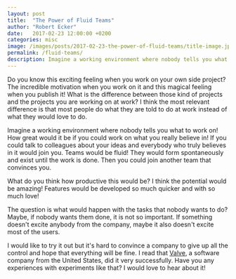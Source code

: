 ```yaml
---
layout: post
title:  "The Power of Fluid Teams"
author: "Robert Ecker"
date:   2017-02-23 12:00:00 +0200
categories: misc
image: /images/posts/2017-02-23-the-power-of-fluid-teams/title-image.jpg
permalink: /fluid-teams/
description: Imagine a working environment where nobody tells you what to work on! How great would it be if you could work on what you really believe in!
---
```


Do you know this exciting feeling when you work on your own side project? The incredible motivation when you work on it and this magical feeling when you publish it! What is the difference between those kind of projects and the projects you are working on at work? I think the most relevant difference is that most people do what they are told to do at work instead of what they would love to do.

Imagine a working environment where nobody tells you what to work on! How great would it be if you could work on what you really believe in! If you could talk to colleagues about your ideas and everybody who truly believes in it would join you. Teams would be fluid! They would form spontaneously and exist until the work is done. Then you could join another team that convinces you.

What do you think how productive this would be? I think the potential would be amazing! Features would be developed so much quicker and with so much love!

The question is what would happen with the tasks that nobody wants to do? Maybe, if nobody wants them done, it is not so important. If something doesn't excite anybody from the company, maybe it also doesn't excite most of the users.

I would like to try it out but it's hard to convince a company to give up all the control and hope that everything will be fine. I read that [Valve](http://www.valvesoftware.com/), a software company from the United States, did it very successfully. Have you any experiences with experiments like that? I would love to hear about it!

